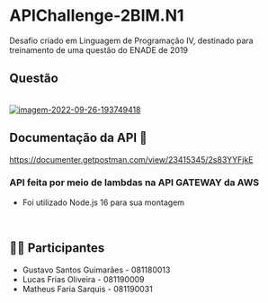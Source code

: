 # APIChallenge-2BIM.N1
Desafio criado em Linguagem de Programação IV, destinado para treinamento de uma questão do ENADE de 2019

## Questão 

<br>
<a href="https://ibb.co/MPTkP6x"><img src="https://i.ibb.co/mhs5h8V/imagem-2022-09-26-193749418.png" alt="imagem-2022-09-26-193749418" border="0"></a>


## Documentação da API 📜
https://documenter.getpostman.com/view/23415345/2s83YYFjkE

### API feita por meio de lambdas na API GATEWAY da AWS

- Foi utilizado Node.js 16 para sua montagem
<br>

## 👨‍💻  Participantes
- Gustavo Santos Guimarães - 081180013
- Lucas Frias Oliveira     - 081190009 
- Matheus Faria Sarquis    - 081190031

